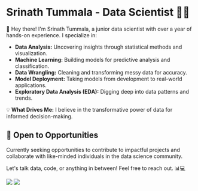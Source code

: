 # Srinath Tummala - Data Scientist 👨‍💻

👋 Hey there! I'm Srinath Tummala, a junior data scientist with over a year of hands-on experience. I specialize in:

- **Data Analysis:** Uncovering insights through statistical methods and visualization.
- **Machine Learning:** Building models for predictive analysis and classification.
- **Data Wrangling:** Cleaning and transforming messy data for accuracy.
- **Model Deployment:** Taking models from development to real-world applications.
- **Exploratory Data Analysis (EDA):** Digging deep into data patterns and trends.

💡 **What Drives Me:** I believe in the transformative power of data for informed decision-making.
<!--
  🌐 **Let's Connect:**
- [LinkedIn](https://www.linkedin.com/in/srinath-tummala/) -->

## 💼 Open to Opportunities
Currently seeking opportunities to contribute to impactful projects and collaborate with like-minded individuals in the data science community.

Let's talk data, code, or anything in between! Feel free to reach out. 📊💻

[<img src="https://img.icons8.com/color/48/000000/linkedin.png"/>](https://www.linkedin.com/in/srinath-tummala/)
[<img src="https://img.icons8.com/fluent/48/000000/gmail.png"/>](mailto:srinathtummala7@gmail.com)

